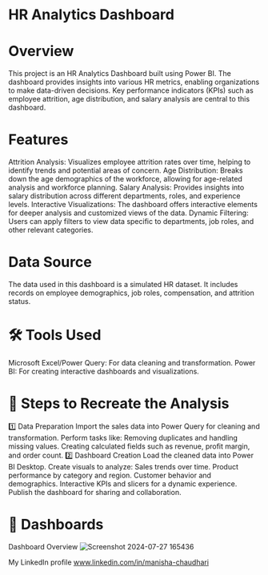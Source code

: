 # HR Analytics Dashboard
# Overview
This project is an HR Analytics Dashboard built using Power BI. The dashboard provides insights into various HR metrics, enabling organizations to make data-driven decisions. Key performance indicators (KPIs) such as employee attrition, age distribution, and salary analysis are central to this dashboard.

# Features
Attrition Analysis: Visualizes employee attrition rates over time, helping to identify trends and potential areas of concern.
Age Distribution: Breaks down the age demographics of the workforce, allowing for age-related analysis and workforce planning.
Salary Analysis: Provides insights into salary distribution across different departments, roles, and experience levels.
Interactive Visualizations: The dashboard offers interactive elements for deeper analysis and customized views of the data.
Dynamic Filtering: Users can apply filters to view data specific to departments, job roles, and other relevant categories.

# Data Source
The data used in this dashboard is a simulated HR dataset. It includes records on employee demographics, job roles, compensation, and attrition status.

# 🛠️ Tools Used
Microsoft Excel/Power Query: For data cleaning and transformation.
Power BI: For creating interactive dashboards and visualizations.

# 🚀 Steps to Recreate the Analysis
1️⃣ Data Preparation
Import the sales data into Power Query for cleaning and transformation.
Perform tasks like:
Removing duplicates and handling missing values.
Creating calculated fields such as revenue, profit margin, and order count.
2️⃣ Dashboard Creation
Load the cleaned data into Power BI Desktop.
Create visuals to analyze:
Sales trends over time.
Product performance by category and region.
Customer behavior and demographics.
Interactive KPIs and slicers for a dynamic experience.
Publish the dashboard for sharing and collaboration.

# 📸 Dashboards
Dashboard Overview
![Screenshot 2024-07-27 165436](https://github.com/user-attachments/assets/ef1042c8-a439-4478-9e40-542571fc21be)


My LinkedIn profile 
www.linkedin.com/in/manisha-chaudhari
